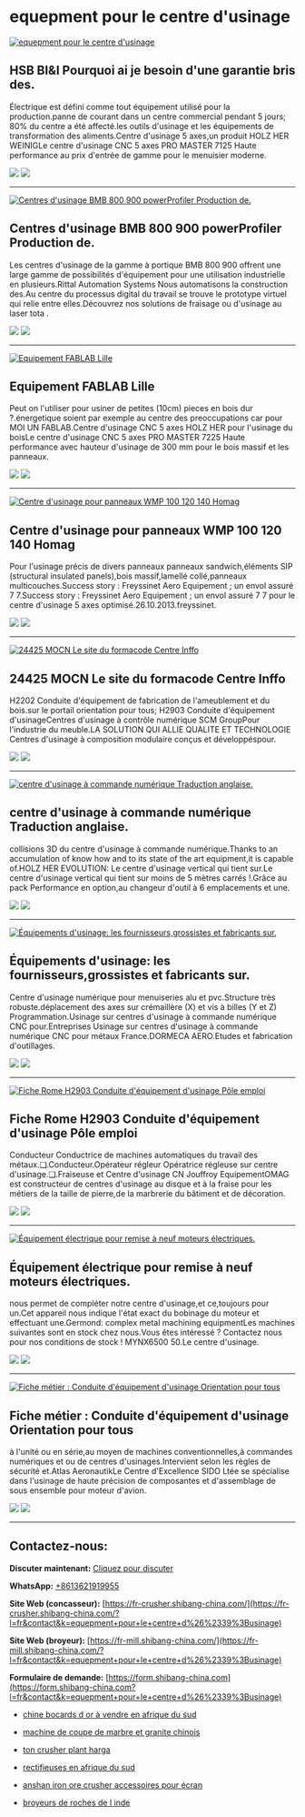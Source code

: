 # equepment pour le centre d&#39;usinage

<a href="https://swt.shibang-china.com/?l=fr&img&k=equepment+pour+le+centre+d%26%2339%3Businage" target="_blank">![equepment pour le centre d&#39;usinage](http://static.shibang-china.com/all-800x300/1026.jpg)</a>

## HSB BI&amp;I Pourquoi ai je besoin d&#39;une garantie bris des.
Électrique est défini comme tout équipement utilisé pour la production.panne de courant dans un centre commercial pendant 5 jours; 80% du centre a été affecté.les outils d&#39;usinage et les équipements de transformation des aliments.Centre d&#39;usinage 5 axes,un produit HOLZ HER WEINIGLe centre d&#39;usinage CNC 5 axes PRO MASTER 7125 Haute performance au prix d&#39;entrée de gamme pour le menuisier moderne.


<a href="https://whatsapp.shibangsoft.com/WhatsApp.php" target="_blank" title="WhatsApp">![](http://static.shibang-china.com/icon/whatsapp.png)</a> <a href="https://swt.shibang-china.com/?l=fr&icon&k=equepment+pour+le+centre+d%26%2339%3Businage" target="_blank">![](http://static.shibang-china.com/icon/chat-fr.png)</a>

---

<a href="https://swt.shibang-china.com/?l=fr&img&k=equepment+pour+le+centre+d%26%2339%3Businage" target="_blank">![Centres d&#39;usinage BMB 800 900 powerProfiler Production de.](http://static.shibang-china.com/all-800x300/308.jpg)</a>

## Centres d&#39;usinage BMB 800 900 powerProfiler Production de.
Les centres d&#39;usinage de la gamme à portique BMB 800 900 offrent une large gamme de possibilités d&#39;équipement pour une utilisation industrielle en plusieurs.Rittal Automation Systems Nous automatisons la construction des.Au centre du processus digital du travail se trouve le prototype virtuel qui relie entre elles.Découvrez nos solutions de fraisage ou d&#39;usinage au laser tota .


<a href="https://whatsapp.shibangsoft.com/WhatsApp.php" target="_blank" title="WhatsApp">![](http://static.shibang-china.com/icon/whatsapp.png)</a> <a href="https://swt.shibang-china.com/?l=fr&icon&k=equepment+pour+le+centre+d%26%2339%3Businage" target="_blank">![](http://static.shibang-china.com/icon/chat-fr.png)</a>

---

<a href="https://swt.shibang-china.com/?l=fr&img&k=equepment+pour+le+centre+d%26%2339%3Businage" target="_blank">![Equipement FABLAB Lille](http://static.shibang-china.com/all-800x300/1492.jpg)</a>

## Equipement FABLAB Lille
Peut on l&#39;utiliser pour usiner de petites (10cm) pieces en bois dur ?.énergetique soient par exemple au centre des preoccupations car pour MOI UN FABLAB.Centre d&#39;usinage CNC 5 axes HOLZ HER pour l&#39;usinage du boisLe centre d&#39;usinage CNC 5 axes PRO MASTER 7225 Haute performance avec hauteur d&#39;usinage de 300 mm pour le bois massif et les panneaux.


<a href="https://whatsapp.shibangsoft.com/WhatsApp.php" target="_blank" title="WhatsApp">![](http://static.shibang-china.com/icon/whatsapp.png)</a> <a href="https://swt.shibang-china.com/?l=fr&icon&k=equepment+pour+le+centre+d%26%2339%3Businage" target="_blank">![](http://static.shibang-china.com/icon/chat-fr.png)</a>

---

<a href="https://swt.shibang-china.com/?l=fr&img&k=equepment+pour+le+centre+d%26%2339%3Businage" target="_blank">![Centre d&#39;usinage pour panneaux WMP 100 120 140 Homag](http://static.shibang-china.com/all-800x300/934.jpg)</a>

## Centre d&#39;usinage pour panneaux WMP 100 120 140 Homag
Pour l&#39;usinage précis de divers panneaux panneaux sandwich,éléments SIP (structural insulated panels),bois massif,lamellé collé,panneaux multicouches.Success story : Freyssinet Aero Equipement ; un envol assuré 7 7.Success story : Freyssinet Aero Equipement ; un envol assuré 7 7 pour le centre d&#39;usinage 5 axes optimisé.26.10.2013.freyssinet.


<a href="https://whatsapp.shibangsoft.com/WhatsApp.php" target="_blank" title="WhatsApp">![](http://static.shibang-china.com/icon/whatsapp.png)</a> <a href="https://swt.shibang-china.com/?l=fr&icon&k=equepment+pour+le+centre+d%26%2339%3Businage" target="_blank">![](http://static.shibang-china.com/icon/chat-fr.png)</a>

---

<a href="https://swt.shibang-china.com/?l=fr&img&k=equepment+pour+le+centre+d%26%2339%3Businage" target="_blank">![24425 MOCN Le site du formacode Centre Inffo](http://static.shibang-china.com/all-800x300/3.jpg)</a>

## 24425 MOCN Le site du formacode Centre Inffo
H2202 Conduite d&#39;équipement de fabrication de l&#39;ameublement et du bois.sur le portail orientation pour tous; H2903 Conduite d&#39;équipement d&#39;usinageCentres d&#39;usinage à contrôle numérique SCM GroupPour l&#39;industrie du meuble.LA SOLUTION QUI ALLIE QUALITE ET TECHNOLOGIE Centres d&#39;usinage à composition modulaire conçus et développéspour.


<a href="https://whatsapp.shibangsoft.com/WhatsApp.php" target="_blank" title="WhatsApp">![](http://static.shibang-china.com/icon/whatsapp.png)</a> <a href="https://swt.shibang-china.com/?l=fr&icon&k=equepment+pour+le+centre+d%26%2339%3Businage" target="_blank">![](http://static.shibang-china.com/icon/chat-fr.png)</a>

---

<a href="https://swt.shibang-china.com/?l=fr&img&k=equepment+pour+le+centre+d%26%2339%3Businage" target="_blank">![centre d&#39;usinage à commande numérique Traduction anglaise.](http://static.shibang-china.com/all-800x300/30.jpg)</a>

## centre d&#39;usinage à commande numérique Traduction anglaise.
collisions 3D du centre d&#39;usinage à commande numérique.Thanks to an accumulation of know how and to its state of the art equipment,it is capable of.HOLZ HER EVOLUTION: Le centre d&#39;usinage vertical qui tient sur.Le centre d&#39;usinage vertical qui tient sur moins de 5 mètres carrés !.Grâce au pack Performance en option,au changeur d&#39;outil à 6 emplacements et une.


<a href="https://whatsapp.shibangsoft.com/WhatsApp.php" target="_blank" title="WhatsApp">![](http://static.shibang-china.com/icon/whatsapp.png)</a> <a href="https://swt.shibang-china.com/?l=fr&icon&k=equepment+pour+le+centre+d%26%2339%3Businage" target="_blank">![](http://static.shibang-china.com/icon/chat-fr.png)</a>

---

<a href="https://swt.shibang-china.com/?l=fr&img&k=equepment+pour+le+centre+d%26%2339%3Businage" target="_blank">![Équipements d&#39;usinage: les fournisseurs,grossistes et fabricants sur.](http://static.shibang-china.com/all-800x300/1511.jpg)</a>

## Équipements d&#39;usinage: les fournisseurs,grossistes et fabricants sur.
Centre d&#39;usinage numérique pour menuiseries alu et pvc.Structure très robuste.déplacement des axes sur crémaillère (X) et vis à billes (Y et Z) Programmation.Usinage sur centres d&#39;usinage à commande numérique CNC pour.Entreprises Usinage sur centres d&#39;usinage à commande numérique CNC pour métaux France.DORMECA AERO.Etudes et fabrication d&#39;outillages.


<a href="https://whatsapp.shibangsoft.com/WhatsApp.php" target="_blank" title="WhatsApp">![](http://static.shibang-china.com/icon/whatsapp.png)</a> <a href="https://swt.shibang-china.com/?l=fr&icon&k=equepment+pour+le+centre+d%26%2339%3Businage" target="_blank">![](http://static.shibang-china.com/icon/chat-fr.png)</a>

---

<a href="https://swt.shibang-china.com/?l=fr&img&k=equepment+pour+le+centre+d%26%2339%3Businage" target="_blank">![Fiche Rome H2903 Conduite d&#39;équipement d&#39;usinage Pôle emploi](http://static.shibang-china.com/all-800x300/481.jpg)</a>

## Fiche Rome H2903 Conduite d&#39;équipement d&#39;usinage Pôle emploi
Conducteur Conductrice de machines automatiques du travail des métaux.❑.Conducteur.Opérateur régleur Opératrice régleuse sur centre d&#39;usinage.❑.Fraiseuse et Centre d&#39;usinage CN Jouffroy EquipementOMAG est constructeur de centres d&#39;usinage au disque et à la fraise pour les métiers de la taille de pierre,de la marbrerie du bâtiment et de décoration.


<a href="https://whatsapp.shibangsoft.com/WhatsApp.php" target="_blank" title="WhatsApp">![](http://static.shibang-china.com/icon/whatsapp.png)</a> <a href="https://swt.shibang-china.com/?l=fr&icon&k=equepment+pour+le+centre+d%26%2339%3Businage" target="_blank">![](http://static.shibang-china.com/icon/chat-fr.png)</a>

---

<a href="https://swt.shibang-china.com/?l=fr&img&k=equepment+pour+le+centre+d%26%2339%3Businage" target="_blank">![Équipement électrique pour remise à neuf moteurs électriques.](http://static.shibang-china.com/all-800x300/38.jpg)</a>

## Équipement électrique pour remise à neuf moteurs électriques.
nous permet de compléter notre centre d&#39;usinage,et ce,toujours pour un.Cet appareil nous indique l&#39;état exact du bobinage du moteur et effectuant une.Germond: complex metal machining equipmentLes machines suivantes sont en stock chez nous.Vous êtes intéressé ? Contactez nous pour nos conditions de stock ! MYNX6500 50.Le centre d&#39;usinage.


<a href="https://whatsapp.shibangsoft.com/WhatsApp.php" target="_blank" title="WhatsApp">![](http://static.shibang-china.com/icon/whatsapp.png)</a> <a href="https://swt.shibang-china.com/?l=fr&icon&k=equepment+pour+le+centre+d%26%2339%3Businage" target="_blank">![](http://static.shibang-china.com/icon/chat-fr.png)</a>

---

<a href="https://swt.shibang-china.com/?l=fr&img&k=equepment+pour+le+centre+d%26%2339%3Businage" target="_blank">![Fiche métier : Conduite d&#39;équipement d&#39;usinage Orientation pour tous](http://static.shibang-china.com/all-800x300/429.jpg)</a>

## Fiche métier : Conduite d&#39;équipement d&#39;usinage Orientation pour tous
à l&#39;unité ou en série,au moyen de machines conventionnelles,à commandes numériques et ou de centres d&#39;usinages.Intervient selon les règles de sécurité et.Atlas AeronautikLe Centre d&#39;Excellence SIDO Ltée se spécialise dans l&#39;usinage de haute précision de composantes et d&#39;assemblage de sous ensemble pour moteur d&#39;avion.


<a href="https://whatsapp.shibangsoft.com/WhatsApp.php" target="_blank" title="WhatsApp">![](http://static.shibang-china.com/icon/whatsapp.png)</a> <a href="https://swt.shibang-china.com/?l=fr&icon&k=equepment+pour+le+centre+d%26%2339%3Businage" target="_blank">![](http://static.shibang-china.com/icon/chat-fr.png)</a>

---
## Contactez-nous:

**Discuter maintenant:** [Cliquez pour discuter](https://swt.shibang-china.com?l=fr&contact&k=equepment+pour+le+centre+d%26%2339%3Businage)

**WhatsApp:**  [+8613621919955](https://whatsapp.shibangsoft.com/WhatsApp.php)

**Site Web (concasseur):** [https://fr-crusher.shibang-china.com/](https://fr-crusher.shibang-china.com/?l=fr&contact&k=equepment+pour+le+centre+d%26%2339%3Businage)

**Site Web (broyeur):** [https://fr-mill.shibang-china.com/](https://fr-mill.shibang-china.com/?l=fr&contact&k=equepment+pour+le+centre+d%26%2339%3Businage)

**Formulaire de demande:** [https://form.shibang-china.com](https://form.shibang-china.com?l=fr&contact&k=equepment+pour+le+centre+d%26%2339%3Businage)

* [chine bocards d or à vendre en afrique du sud](../54/chine%20bocards%20d%20or%20%C3%A0%20vendre%20en%20afrique%20du%20sud.md)

* [machine de coupe de marbre et granite chinois](../50/machine%20de%20coupe%20de%20marbre%20et%20granite%20chinois.md)

* [ton crusher plant harga](../49/ton%20crusher%20plant%20harga.md)

* [rectifieuses en afrique du sud](../45/rectifieuses%20en%20afrique%20du%20sud.md)

* [anshan iron ore crusher accessoires pour écran](../48/anshan%20iron%20ore%20crusher%20accessoires%20pour%20%C3%A9cran.md)

* [broyeurs de roches de l inde](../42/broyeurs%20de%20roches%20de%20l%20inde.md)